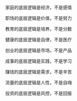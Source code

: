 家庭的底层逻辑是经济，不是感情 

职场的底层逻辑是价值，不是努力 

教育的底层逻辑是培养，不是分数 

健康的底层逻辑是自律，不是医疗 

创业的底层逻辑是市场，不是产品 

成事的底层逻辑是实践，不是学习 

赚钱的底层逻辑是需求，不是辛苦 

流量的底层逻辑是人性，不是自嗨 

投资的底层逻辑是风控，不是回报